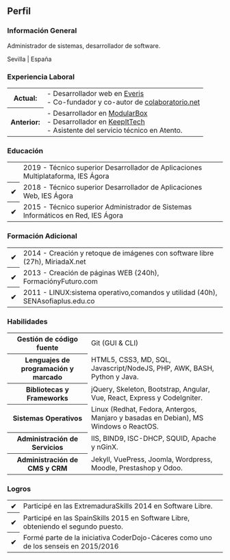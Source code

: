 <div class="card">
    <h2 class="title">Perfil</h2>

### Información General

Administrador de sistemas, desarrollador de software.
<div class="text-right">Sevilla | España</div>

### Experiencia Laboral
    
<table>
    <tbody>
        <tr>
            <th>Actual:</th>
            <td>
                <div> - Desarrollador web en <a href="https://www.everis.com/spain" target="_blank">Everis</a></div>
                <div> - Co-fundador y co-autor de <a href="http://colaboratorio.net" target="_blank">colaboratorio.net</a></div>
            </td>
        </tr>
        <tr>
            <th>Anterior:</th>
            <td>
                <div> - Desarrollador en <a href="http://modularbox.es" target="_blank">ModularBox</a></div>
                <div> - Desarrollador en <a href="http://keepitech.com" target="_blank">KeepItTech</a></div>
                <div> - Asistente del servicio técnico en Atento.</div>
            </td>
        </tr>
    </tbody>
</table>

### Educación

<table>
    <tbody>
        <tr>
            <th></th>
            <td>2019 - Técnico superior Desarrollador de Aplicaciones Multiplataforma, IES Ágora</td>
        </tr>
        <tr>
            <th>✔</th>
            <td>2018 - Técnico superior Desarrollador de Aplicaciones Web, IES Ágora</td>
        </tr>
        <tr>
            <th>✔</th>
            <td>2015 - Técnico superior Administrador de Sistemas Informáticos en Red, IES Ágora</td>
        </tr>
    </tbody>
</table>

### Formación Adicional

<table>
    <tbody>
        <tr>
            <th>✔</th>
            <td>2014 - Creación y retoque de imágenes con software libre (27h), MiriadaX.net</td>
        </tr>
        <tr>
            <th>✔</th>
            <td>2013 - Creación de páginas WEB (240h), FormaciónyFuturo.com</td>
        </tr>
        <tr>
            <th>✔</th>
            <td>2011 - LINUX:sistema operativo,comandos y utilidad (40h), SENAsofiaplus.edu.co</td>
        </tr>
    </tbody>
</table>

### Habilidades
<table>
    <tbody>
        <tr>
            <th>Gestión de código fuente</th>
            <td>Git (GUI & CLI)</td>
        </tr>
        <tr>
            <th>Lenguajes de programación y marcado</th>
            <td>HTML5, CSS3, MD, SQL, Javascript/NodeJS, PHP, AWK, BASH, Python y Java.</td>
        </tr>
        <tr>
            <th>Bibliotecas y Frameworks</th>
            <td>jQuery, Skeleton, Bootstrap, Angular, Vue, React, Express y CodeIgniter.</td>
        </tr>
        <tr>
            <th>Sistemas Operativos</th>
            <td>Linux (Redhat, Fedora, Antergos, Manjaro y basadas en Debian), MS Windows o ReactOS.</td>
        </tr>
        <tr>
            <th>Administración de Servicios</th>
            <td>IIS, BIND9, ISC-DHCP, SQUID, Apache y nGinX.</td>
        </tr>
        <tr>
            <th>Administración de CMS y CRM</th>
            <td>Jekyll, VuePress, Joomla, Wordpress, Moodle, Prestashop y Odoo.</td>
        </tr>
    </tbody>
</table>

### Logros

<table>
    <tbody>
        <tr>
            <th>✔</th>
            <td>Participé en las ExtremaduraSkills 2014 en Software Libre.</td>
        </tr>
        <tr>
            <th>✔</th>
            <td>Participé en las SpainSkills 2015 en Software Libre, obteniendo el segundo puesto.</td>
        </tr>
        <tr>
            <th>✔</th>
            <td>Formé parte de la iniciativa CoderDojo-Cáceres como uno de los senseis en 2015/2016</td>
        </tr>
    </tbody>
</table>

</div>
